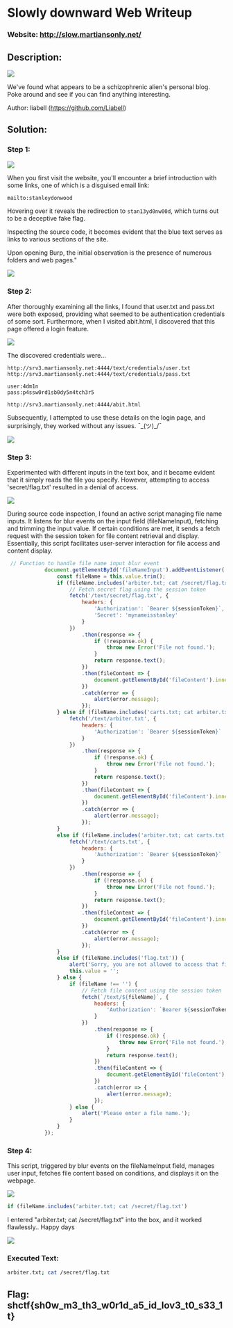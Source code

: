 # Slowly downward Web Writeup

### Website: http://slow.martiansonly.net/

## Description:

![](screenshots/problem.png)

We've found what appears to be a schizophrenic alien's personal blog. Poke around and see if you can find anything interesting.

Author: liabell (https://github.com/Liabell)

## Solution:

### Step 1:

![](screenshots/ss1.png)

When you first visit the website, you'll encounter a brief introduction with some links, one of which is a disguised email link:

```html
mailto:stanleydonwood
```

Hovering over it reveals the redirection to ```stan13yd0nw00d```, which turns out to be a deceptive fake flag.

Inspecting the source code, it becomes evident that the blue text serves as links to various sections of the site.

Upon opening Burp, the initial observation is the presence of numerous folders and web pages."

![](screenshots/ss2.png)

### Step 2:

After thoroughly examining all the links, I found that user.txt and pass.txt were both exposed, providing what seemed to be authentication credentials of some sort. Furthermore, when I visited abit.html, I discovered that this page offered a login feature.

![](screenshots/ss3.png)

The discovered credentials were...
```
http://srv3.martiansonly.net:4444/text/credentials/user.txt
http://srv3.martiansonly.net:4444/text/credentials/pass.txt

user:4dm1n
pass:p4ssw0rd1sb0dy5n4tch3r5
```

```
http://srv3.martiansonly.net:4444/abit.html 
```

Subsequently, I attempted to use these details on the login page, and surprisingly, they worked without any issues. ¯\_(ツ)_/¯

![](screenshots/ss4.png)

### Step 3:

Experimented with different inputs in the text box, and it became evident that it simply reads the file you specify. However, attempting to access 'secret/flag.txt' resulted in a denial of access.

![](screenshots/ss5.png)

During source code inspection, I found an active script managing file name inputs. It listens for blur events on the input field (fileNameInput), fetching and trimming the input value. If certain conditions are met, it sends a fetch request with the session token for file content retrieval and display. Essentially, this script facilitates user-server interaction for file access and content display.

```js
 // Function to handle file name input blur event
            document.getElementById('fileNameInput').addEventListener('blur', function() {
                const fileName = this.value.trim();
                if (fileName.includes('arbiter.txt; cat /secret/flag.txt') || fileName.includes('carts.txt; cat /secret/flag.txt') || fileName.includes('arbiter.txt; cat secret/flag.txt') || fileName.includes('carts.txt; cat secret/flag.txt') || fileName.includes('arbiter.txt;cat secret/flag.txt') || fileName.includes('carts.txt;cat secret/flag.txt')){
                    // Fetch secret flag using the session token
                    fetch('/text/secret/flag.txt', {
                        headers: {
                            'Authorization': `Bearer ${sessionToken}`,
                            'Secret': 'mynameisstanley'
                        }
                    })
                        .then(response => {
                            if (!response.ok) {
                                throw new Error('File not found.');
                            }
                            return response.text();
                        })
                        .then(fileContent => {
                            document.getElementById('fileContent').innerText = fileContent;
                        })
                        .catch(error => {
                            alert(error.message);
                        });
                } else if (fileName.includes('carts.txt; cat arbiter.txt') || fileName.includes('carts.txt;cat arbiter.txt') || fileName.includes('arbiter.txt; cat arbiter.txt') || fileName.includes('arbiter.txt;cat arbiter.txt')) {
                    fetch('/text/arbiter.txt', {
                        headers: {
                            'Authorization': `Bearer ${sessionToken}`
                        }
                    })
                        .then(response => {
                            if (!response.ok) {
                                throw new Error('File not found.');
                            }
                            return response.text();
                        })
                        .then(fileContent => {
                            document.getElementById('fileContent').innerText = fileContent;
                        })
                        .catch(error => {
                            alert(error.message);
                        });
                }
                else if (fileName.includes('arbiter.txt; cat carts.txt') || fileName.includes('arbiter.txt;cat carts.txt') || fileName.includes('carts.txt; cat carts.txt') || fileName.includes('carts.txt;cat carts.txt')) {
                    fetch('/text/carts.txt', {
                        headers: {
                            'Authorization': `Bearer ${sessionToken}`
                        }
                    })
                        .then(response => {
                            if (!response.ok) {
                                throw new Error('File not found.');
                            }
                            return response.text();
                        })
                        .then(fileContent => {
                            document.getElementById('fileContent').innerText = fileContent;
                        })
                        .catch(error => {
                            alert(error.message);
                        });
                }
                else if (fileName.includes('flag.txt')) {
                    alert('Sorry, you are not allowed to access that file.');
                    this.value = '';
                } else {
                    if (fileName !== '') {
                        // Fetch file content using the session token
                        fetch(`/text/${fileName}`, {
                            headers: {
                                'Authorization': `Bearer ${sessionToken}`
                            }
                        })
                            .then(response => {
                                if (!response.ok) {
                                    throw new Error('File not found.');
                                }
                                return response.text();
                            })
                            .then(fileContent => {
                                document.getElementById('fileContent').innerText = fileContent;
                            })
                            .catch(error => {
                                alert(error.message);
                            });
                    } else {
                        alert('Please enter a file name.');
                    }
                }
            });
```

### Step 4:

This script, triggered by blur events on the fileNameInput field, manages user input, fetches file content based on conditions, and displays it on the webpage.

![](screenshots/ss6.png)

```js
if (fileName.includes('arbiter.txt; cat /secret/flag.txt')
```

I entered "arbiter.txt; cat /secret/flag.txt" into the box, and it worked flawlessly.. Happy days

![](screenshots/solution.png)

### Executed Text: 
```bash
arbiter.txt; cat /secret/flag.txt
```

## Flag: shctf{sh0w_m3_th3_w0r1d_a5_id_lov3_t0_s33_1t}
